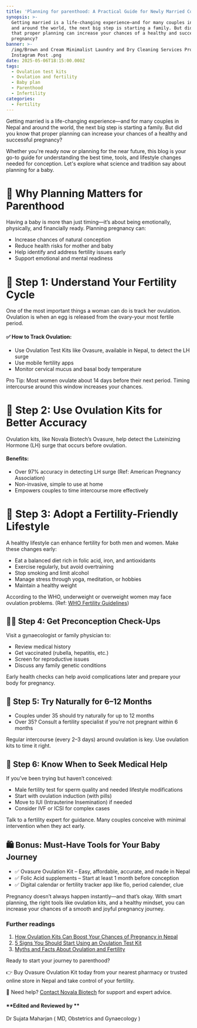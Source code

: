 ```yaml
---
title: 'Planning for parenthood: A Practical Guide for Newly Married Couples'
synopsis: >-
  Getting married is a life-changing experience—and for many couples in Nepal
  and around the world, the next big step is starting a family. But did you know
  that proper planning can increase your chances of a healthy and successful
  pregnancy?
banner: >-
  /img/Brown and Cream Minimalist Laundry and Dry Cleaning Services Promo
  Instagram Post .png
date: 2025-05-06T18:15:00.000Z
tags:
  - Ovulation test kits
  - Ovulation and fertility
  - Baby plan
  - Parenthood
  - Infertility
categories:
  - Fertility
---
```


Getting married is a life-changing experience—and for many couples in Nepal and around the world, the next big step is starting a family. But did you know that proper planning can increase your chances of a healthy and successful pregnancy?

Whether you're ready now or planning for the near future, this blog is your go-to guide for understanding the best time, tools, and lifestyle changes needed for conception. Let's explore what science and tradition say about planning for a baby.

# 👶 Why Planning Matters for Parenthood

Having a baby is more than just timing—it’s about being emotionally, physically, and financially ready. Planning pregnancy can:

* Increase chances of natural conception
* Reduce health risks for mother and baby
* Help identify and address fertility issues early
* Support emotional and mental readiness

# 📅 Step 1: Understand Your Fertility Cycle

One of the most important things a woman can do is track her ovulation. Ovulation is when an egg is released from the ovary-your most fertile period.

#### ✅ How to Track Ovulation:

* Use Ovulation Test Kits like Ovasure, available in Nepal, to detect the LH surge
* Use mobile fertility apps
* Monitor cervical mucus and basal body temperature

Pro Tip: Most women ovulate about 14 days before their next period. Timing intercourse around this window increases your chances.

# 🧪 Step 2: Use Ovulation Kits for Better Accuracy

Ovulation kits, like Novala Biotech’s Ovasure, help detect the Luteinizing Hormone (LH) surge that occurs before ovulation.

#### Benefits:

* Over 97% accuracy in detecting LH surge (Ref: American Pregnancy Association)
* Non-invasive, simple to use at home
* Empowers couples to time intercourse more effectively

# 🥗 Step 3: Adopt a Fertility-Friendly Lifestyle

A healthy lifestyle can enhance fertility for both men and women. Make these changes early:

* Eat a balanced diet rich in folic acid, iron, and antioxidants
* Exercise regularly, but avoid overtraining
* Stop smoking and limit alcohol
* Manage stress through yoga, meditation, or hobbies
* Maintain a healthy weight

According to the WHO, underweight or overweight women may face ovulation problems. (Ref: [WHO Fertility Guidelines](https://www.who.int/news-room/fact-sheets/detail/infertility))

## 🧑‍⚕️ Step 4: Get Preconception Check-Ups

Visit a gynaecologist or family physician to:

* Review medical history
* Get vaccinated (rubella, hepatitis, etc.)
* Screen for reproductive issues
* Discuss any family genetic conditions

Early health checks can help avoid complications later and prepare your body for pregnancy.

## 🧬 Step 5: Try Naturally for 6–12 Months

* Couples under 35 should try naturally for up to 12 months
* Over 35? Consult a fertility specialist if you're not pregnant within 6 months

Regular intercourse (every 2–3 days) around ovulation is key. Use ovulation kits to time it right.

## 💉 Step 6: Know When to Seek Medical Help

If you’ve been trying but haven’t conceived:

* Male fertility test for sperm quality and needed lifestyle modifications
* Start with ovulation induction (with pills)
* Move to IUI (Intrauterine Insemination) if needed
* Consider IVF or ICSI for complex cases

Talk to a fertility expert for guidance. Many couples conceive with minimal intervention when they act early.

## 🛍️ Bonus: Must-Have Tools for Your Baby Journey

* ✅ Ovasure Ovulation Kit – Easy, affordable, accurate, and made in Nepal
* ✅ Folic Acid supplements – Start at least 1 month before conception
* ✅ Digital calendar or fertility tracker app like flo, period calender, clue

Pregnancy doesn’t always happen instantly—and that’s okay. With smart planning, the right tools like ovulation kits, and a healthy mindset, you can increase your chances of a smooth and joyful pregnancy journey.

### Further readings

1. [How Ovulation Kits Can Boost Your Chances of Pregnancy in Nepal](https://novala.com.np/blog/2025/05/04/how-ovulation-kits-can-boost-your-chances-of-pregnancy-in-nepal/)
2. [5 Signs You Should Start Using an Ovulation Test Kit](https://novala.com.np/blog/2025/05/04/5-signs-you-should-start-using-an-ovulation-test-kit/)
3. [Myths and Facts About Ovulation and Fertility](https://novala.com.np/blog/2025/05/04/myths-and-facts-about-ovulation-and-fertility/)

Ready to start your journey to parenthood?

👉 Buy Ovasure Ovulation Kit today from your nearest pharmacy or trusted online store in Nepal and take control of your fertility.

💬 Need help? [Contact Novala Biotech](https://novala.com.np/contact/) for support and expert advice.

#### **Edited and Reviewed by **

Dr Sujata Maharjan ( MD, Obstetrics and Gynaecology )
